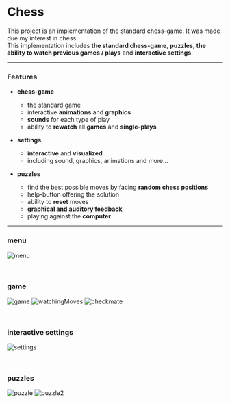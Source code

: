 
<h1>Chess</h1>

This project is an implementation of the standard chess-game. It was made due my interest in chess.  
This implementation includes **the standard chess-game**, **puzzles**, **the ability to watch previous games / plays** and **interactive settings**.  



----

 <h3>Features</h3>

- <strong>chess-game</strong>

  - the standard game
  - interactive <strong>animations</strong> and <strong>graphics</strong>
  - <strong>sounds</strong> for each type of play
  - ability to <strong>rewatch</strong> all <strong>games</strong> and <strong>single-plays</strong>

- <strong>settings</strong>
  - <strong>interactive</strong> and <strong>visualized</strong>
  - including sound, graphics, animations and more...

 - <strong>puzzles</strong>
   - find the best possible moves by facing <strong>random chess positions</strong>
   - help-button offering the solution
   - ability to <strong>reset</strong> moves
   - <strong>graphical and auditory feedback</strong>
   - playing against the <strong>computer</strong>

----

<h3>menu</h3>

![menu](https://github.com/BenAmSchwitzen/Chess/assets/135648700/9ecb9520-2608-4f6b-b6df-ffce67a1929e)

</br>

<h3>game</h3>

![game](https://github.com/BenAmSchwitzen/Chess/assets/135648700/b986f12c-5895-4ebc-aa66-d0ad64dafdbf)
![watchingMoves](https://github.com/BenAmSchwitzen/Chess/assets/135648700/59cfd084-e4de-4b5f-8f61-a5d891ed363a)
![checkmate](https://github.com/BenAmSchwitzen/Chess/assets/135648700/25f7469d-d802-4b41-9b24-721fe182cc22)

</br>

<h3>interactive settings</h3>

![settings](https://github.com/BenAmSchwitzen/Chess/assets/135648700/e5f3cf12-7264-4897-80d1-8d219a492823)

</br>

<h3>puzzles</h3>

![puzzle](https://github.com/BenAmSchwitzen/Chess/assets/135648700/1d246800-2374-455c-b3a7-079b3e5f496d)
![puzzle2](https://github.com/BenAmSchwitzen/Chess/assets/135648700/c5c809db-5e44-4b28-97c5-63fc2e53b972)
